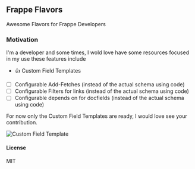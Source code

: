 ## Frappe Flavors

Awesome Flavors for Frappe Developers

### Motivation
I'm a developer and some times, I wold love have some resources focused in my use these features include

 - :+1: Custom Field Templates
 - [ ] Configurable Add-Fetches (instead of the actual schema using code)
 - [ ] Configurable Filters for links (instead of the actual schema using code)
 - [ ] Configurable depends on for docfields (instead of the actual schema using code)

For now only the Custom Field Templates are ready, I would love see your contribution.

![Custom Field Template](https://raw.githubusercontent.com/mxmo-co/frappe_flavors/master/docs/Custom%20Field%20Templates.png)

#### License

MIT
